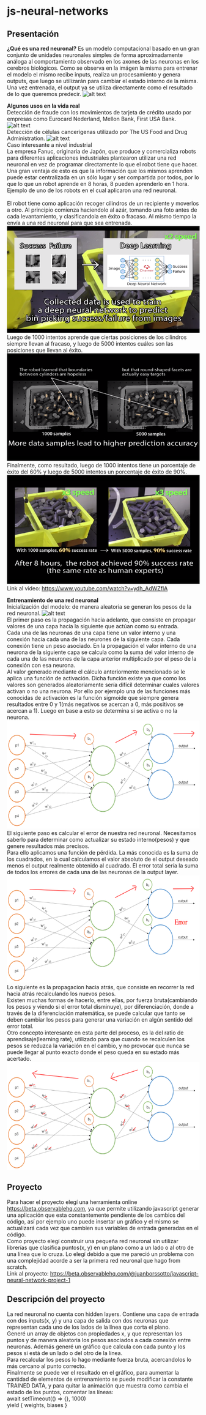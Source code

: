 # js-neural-networks

## Presentación

<b>¿Qué es una red neuronal?</b>
Es un modelo computacional basado en un gran conjunto de unidades neuronales simples de forma aproximadamente análoga al comportamiento observado en los axones de las neuronas en los cerebros biológicos.
Como se observa en la imágen la misma para entrenar el modelo el mismo recibe inputs, realiza un procesamiento y genera outputs, que luego se utilizarán para cambiar el estado interno de la misma. Una vez entrenada, el output ya se utiliza directamente como el resultado de lo que queremos predecir. 
![alt text](https://cdn-images-1.medium.com/max/800/1*fNAjKoWt21pdzlkTmlP3pw.png)

<b>Algunos usos en la vida real</b>
<br>
Detección de fraude con los movimientos de tarjeta de crédito usado por empresas como Eurocard Nederland, Mellon Bank, First USA Bank.
<br>
![alt text](https://encrypted-tbn0.gstatic.com/images?q=tbn:ANd9GcSy_nL0-bVlWXjZfGyyByLio7Xv6pioDKbqHWKywnYF2S6P9bwu)
<br>
Detección de células cancerígenas utilizado por The US Food and Drug Administration.
![alt text](http://news.mit.edu/sites/mit.edu.newsoffice/files/images/2016/MIT-Cancer-Cell-Growth_0.jpg)
<br>
Caso interesante a nivel industrial
<br>
La empresa Fanuc, originaria de Japón, que produce y comercializa robots para diferentes aplicaciones industriales plantearon utilizar una red neuronal en vez de programar directamente lo que el robot tiene que hacer. Una gran ventaja de esto es que la información que los mismos aprenden puede estar centralizada en un sólo lugar y ser compartida por todos, por lo que lo que un robot aprende en 8 horas, 8 pueden aprenderlo en 1 hora. Ejemplo de uno de los robots en el cual aplicaron una red neuronal.
<br>
<br>
El robot tiene como aplicación recoger cilindros de un recipiente y moverlos a otro. Al principio comienza haciendolo al azár, tomando una foto antes de cada levantamiento, y clasificandola en éxito o fracaso. Al mismo tiempo la envía a una red neuronal para que sea entrenada.
![alt text](https://github.com/juanborssotto/js-neural-networks/blob/master/readme-imgs/fanuc-1.png)
<br>
Luego de 1000 intentos aprende que ciertas posiciones de los cilindros siempre llevan al fracaso, y luego de 5000 intentos cuáles son las posiciones que llevan al éxito.
![alt text](https://github.com/juanborssotto/js-neural-networks/blob/master/readme-imgs/fanuc-2.png)
<br>
Finalmente, como resultado, luego de 1000 intentos tiene un porcentaje de éxito del 60% y luego de 5000 intentos un porcentaje de éxito de 90%.
![alt text](https://github.com/juanborssotto/js-neural-networks/blob/master/readme-imgs/fanuc-3.png)
<br>
Link al video: https://www.youtube.com/watch?v=ydh_AdWZflA

<b>Entrenamiento de una red neuronal</b>
<br>
Inicialización del modelo: de manera aleatoria se generan los pesos de la red neuronal.
![alt text](https://yt3.ggpht.com/a-/AN66SAyk49uNWUtt2mDTTxOdMNy5afiVHK3dFIvPVQ=s900-mo-c-c0xffffffff-rj-k-no)
<br>
El primer paso es la propagación hacia adelante, que consiste en propagar valores de una capa hacia la siguiente que actúan como su entrada. 
<br>
Cada una de las neuronas de una capa tiene un valor interno y una conexión hacia cada una de las neurones de la siguiente capa. Cada conexión tiene un peso asociado. En la propagación el valor interno de una neurona de la siguiente capa se calcula como la suma del valor interno de cada una de las neurones de la capa anterior multiplicado por el peso de la conexión con esa neurona. 
<br>
Al valor generado mediante el cálculo anteriormente mencionado se le aplica una función de activación. Dicha función existe ya que como los valores son generados aleatoriamente sería difícil determinar cuales valores activan o no una neurona. Por ello por ejemplo una de las funciones más conocidas de activación es la función sigmoide que siempre genera resultados entre 0 y 1(más negativos se acercan a 0, más positivos se acercan a 1). Luego en base a esto se determina si se activa o no la neurona.
![alt text](https://github.com/juanborssotto/js-neural-networks/blob/master/readme-imgs/network-1.png)
<br>
El siguiente paso es calcular el error de nuestra red neuronal. Necesitamos saberlo para determinar como actualizar su estado interno(pesos) y que genere resultados más precisos.
<br>
Para ello aplicamos una función de pérdida. La más conocida es la suma de los cuadrados, en la cual calculamos el valor absoluto de el output deseado menos el output realmente obtenido al cuadrado. El error total sería la suma de todos los errores de cada una de las neuronas de la output layer.
![alt text](https://github.com/juanborssotto/js-neural-networks/blob/master/readme-imgs/network-2.png)
<br>
Lo siguiente es la propagacion hacia atrás, que consiste en recorrer la red hacia atrás recalculando los nuevos pesos.
<br>
Existen muchas formas de hacerlo, entre ellas, por fuerza bruta(cambiando los pesos y viendo si el error total disminuye), por diferenciación, donde a través de la diferenciación matemática, se puede calcular que tanto se deben cambiar los pesos para generar una variación en algún sentido del error total.
<br>
Otro concepto interesante en esta parte del proceso, es la del ratio de aprendisaje(learning rate), utilizado para que cuando se recalculen los pesos se reduzca la variación en el cambio, y no provocar que nunca se puede llegar al punto exacto donde el peso queda en su estado más acertado.
![alt text](https://github.com/juanborssotto/js-neural-networks/blob/master/readme-imgs/network-3.png)

## Proyecto
Para hacer el proyecto elegí una herramienta online https://beta.observablehq.com, ya que permite utilizando javascript generar una aplicación que esta constantemente pendiente de los cambios del código, así por ejemplo uno puede insertar un gráfico y el mismo se actualizará cada vez que cambien sus variables de entrada generadas en el código.
<br>
Como proyecto elegí construir una pequeña red neuronal sin utilizar librerías que clasifica puntos(x, y) en un plano como a un lado o al otro de una línea que lo cruza. Lo elegí debido a que me pareció un problema con una complejidad acorde a ser la primera red neuronal que hago from scratch.
<br>
Link al proyecto: https://beta.observablehq.com/@juanborssotto/javascript-neural-network-project-1

## Descripción del proyecto
La red neuronal no cuenta con hidden layers. Contiene una capa de entrada con dos inputs(x, y) y una capa de salida con dos neuronas que representan cada uno de los lados de la línea que corta el plano. 
<br>
Generé un array de objetos con propiedades x, y que representan los puntos y de manera aleatoria los pesos asociados a cada conexión entre neuronas. Además generé un gráfico que calcula con cada punto y los pesos si está de un lado o del otro de la línea.
<br>
Para recalcular los pesos lo hago mediante fuerza bruta, acercandolos lo más cercano al punto correcto.
<br>
Finalmente se puede ver el resultado en el gráfico, para aumentar la cantidad de elementos de entrenamiento se puede modificar la constante TRAINED DATA, y para quitar la animación que muestra como cambia el estado de los puntos, comentar las líneas:
<br>
await setTimeout(() => {}, 1000)
<br>
yield { weights, biases }

